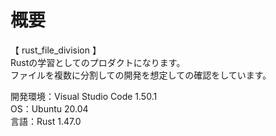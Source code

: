 # 概要
【 rust_file_division 】  
Rustの学習としてのプロダクトになります。   
ファイルを複数に分割しての開発を想定しての確認をしています。   

開発環境：Visual Studio Code 1.50.1  
OS：Ubuntu 20.04  
言語：Rust 1.47.0  

